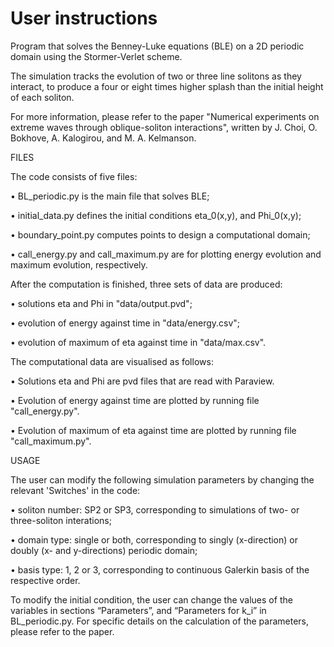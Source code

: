 # User instructions

Program that solves the Benney-Luke equations (BLE) on a 2D periodic domain using the Stormer-Verlet scheme.

The simulation tracks the evolution of two or three line solitons as they interact, 
to produce a four or eight times higher splash than the initial height of each soliton.

For more information, please refer to the paper "Numerical experiments on extreme waves through
oblique-soliton interactions", written by J. Choi, O. Bokhove, A. Kalogirou, and M. A. Kelmanson.


FILES

The code consists of five files:

• BL_periodic.py is the main file that solves BLE;

• initial_data.py defines the initial conditions eta_0(x,y), and Phi_0(x,y);

• boundary_point.py computes points to design a computational domain;

• call_energy.py and call_maximum.py are for plotting energy evolution and maximum evolution, respectively.

After the computation is finished, three sets of data are produced:

• solutions eta and Phi in "data/output.pvd";

• evolution of energy against time in "data/energy.csv";

• evolution of maximum of eta against time in "data/max.csv".

The computational data are visualised as follows:

• Solutions eta and Phi are pvd files that are read with Paraview.

• Evolution of energy against time are plotted by running file "call_energy.py".

• Evolution of maximum of eta against time are plotted by running file "call_maximum.py".


USAGE

The user can modify the following simulation parameters by changing the relevant 'Switches' in the code:

• soliton number: SP2 or SP3, corresponding to simulations of two- or three-soliton interations;

• domain type: single or both, corresponding to singly (x-direction) or doubly (x- and y-directions) periodic domain;

• basis type: 1, 2 or 3, corresponding to continuous Galerkin basis of the respective order. 

To modify the initial condition, the user can change the values of the variables in sections “Parameters”, and “Parameters for k_i” in BL_periodic.py.
For specific details on the calculation of the parameters, please refer to the paper. 
